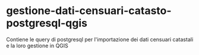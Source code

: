 # gestione-dati-censuari-catasto-postgresql-qgis
Contiene le query di postgresql per l'importazione dei dati censuari catastali e la loro gestione in QGIS
